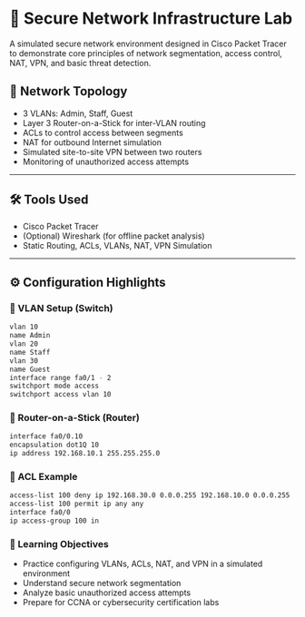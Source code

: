 # 🔐 Secure Network Infrastructure Lab

A simulated secure network environment designed in Cisco Packet Tracer to demonstrate core principles of network segmentation, access control, NAT, VPN, and basic threat detection.

## 🧱 Network Topology

- 3 VLANs: Admin, Staff, Guest
- Layer 3 Router-on-a-Stick for inter-VLAN routing
- ACLs to control access between segments
- NAT for outbound Internet simulation
- Simulated site-to-site VPN between two routers
- Monitoring of unauthorized access attempts

---

## 🛠 Tools Used

- Cisco Packet Tracer
- (Optional) Wireshark (for offline packet analysis)
- Static Routing, ACLs, VLANs, NAT, VPN Simulation

---

## ⚙️ Configuration Highlights

### 🔹 VLAN Setup (Switch)
```bash
vlan 10
name Admin
vlan 20
name Staff
vlan 30
name Guest
interface range fa0/1 - 2
switchport mode access
switchport access vlan 10
```
### 🔹 Router-on-a-Stick (Router)
```bash
interface fa0/0.10
encapsulation dot1Q 10
ip address 192.168.10.1 255.255.255.0
```

### 🔹 ACL Example
```bash
access-list 100 deny ip 192.168.30.0 0.0.0.255 192.168.10.0 0.0.0.255
access-list 100 permit ip any any
interface fa0/0
ip access-group 100 in
```

### 🎯 Learning Objectives
- Practice configuring VLANs, ACLs, NAT, and VPN in a simulated environment
- Understand secure network segmentation
- Analyze basic unauthorized access attempts
- Prepare for CCNA or cybersecurity certification labs
